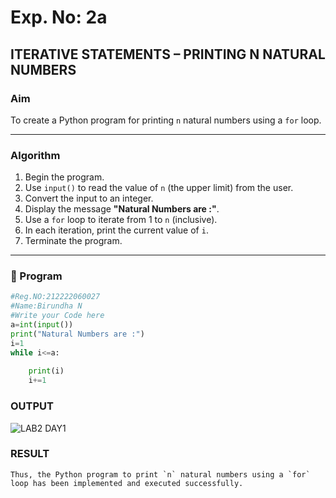# Exp. No: 2a  
## ITERATIVE STATEMENTS – PRINTING N NATURAL NUMBERS

###  Aim
To create a Python program for printing `n` natural numbers using a `for` loop.

---

###  Algorithm

1. Begin the program.
2. Use `input()` to read the value of `n` (the upper limit) from the user.
3. Convert the input to an integer.
4. Display the message **"Natural Numbers are :"**.
5. Use a `for` loop to iterate from 1 to `n` (inclusive).
6. In each iteration, print the current value of `i`.
7. Terminate the program.

---

### 🧾 Program

```python
#Reg.NO:212222060027
#Name:Birundha N
#Write your Code here
a=int(input())
print("Natural Numbers are :")
i=1
while i<=a:
    
    print(i)
    i+=1
```
### OUTPUT

![LAB2 DAY1](https://github.com/user-attachments/assets/f2ed883c-f413-416c-8dbb-52530c0f5e30)


### RESULT
```
Thus, the Python program to print `n` natural numbers using a `for` loop has been implemented and executed successfully.
```
